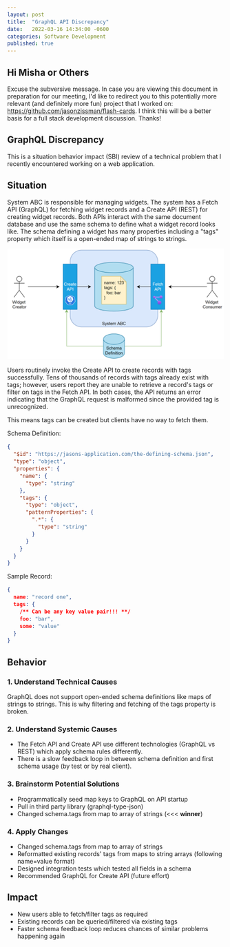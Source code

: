 ```yaml
---
layout: post
title:  "GraphQL API Discrepancy"
date:   2022-03-16 14:34:00 -0600
categories: Software Development
published: true
---
```


## Hi Misha or Others
Excuse the subversive message. In case you are viewing this document in preparation for our meeting, I'd like to redirect you to this potentially more relevant (and definitely more fun) project that I worked on: https://github.com/jasonzissman/flash-cards. I think this will be a better basis for a full stack development discussion. Thanks!

## GraphQL Discrepancy

This is a situation behavior impact (SBI) review of a technical problem that I recently encountered working on a web application.

## Situation

System ABC is responsible for managing widgets. The system has a Fetch API (GraphQL) for fetching widget records and a Create API (REST) for creating widget records. Both APIs interact with the same document database and use the same schema to define what a widget record looks like. The schema defining a widget has many properties including a "tags" property which itself is a open-ended map of strings to strings.

![System ABC Architectural Diagram](/assets/images/system-abc-diagram.png)

Users routinely invoke the Create API to create records with tags successfully. Tens of thousands of records with tags already exist with tags; however, users report they are unable to retrieve a record's tags or filter on tags in the Fetch API. In both cases, the API returns an error indicating that the GraphQL request is malformed since the provided tag is unrecognized. 

This means tags can be created but clients have no way to fetch them.

Schema Definition:

```json
{
  "$id": "https://jasons-application.com/the-defining-schema.json",
  "type": "object",
  "properties": {
    "name": {
      "type": "string"
    },
    "tags": {
      "type": "object",
      "patternProperties": {
        ".*": {
          "type": "string"
        }
      }
    }
  }
}
```

Sample Record:

```json
{
  name: "record one",
  tags: {
    /** Can be any key value pair!!! **/
    foo: "bar",
    some: "value"
  }
}
```

## Behavior
 
### 1. Understand Technical Causes
 
GraphQL does not support open-ended schema definitions like maps of strings to strings. This is why filtering and fetching of the tags property is broken.
 
### 2. Understand Systemic Causes

- The Fetch API and Create API use different technologies (GraphQL vs REST) which apply schema rules differently.
- There is a slow feedback loop in between schema definition and first schema usage (by test or by real client).

### 3. Brainstorm Potential Solutions

- Programmatically seed map keys to GraphQL on API startup
- Pull in third party library (graphql-type-json)
- Changed schema.tags from map to array of strings (<<< **winner**)

### 4. Apply Changes

- Changed schema.tags from map to array of strings
- Reformatted existing records' tags from maps to string arrays (following name=value format)
- Designed integration tests which tested all fields in a schema
- Recommended GraphQL for Create API (future effort)

## Impact
 
- New users able to fetch/filter tags as required
- Existing records can be queried/filtered via existing tags 
- Faster schema feedback loop reduces chances of similar problems happening again